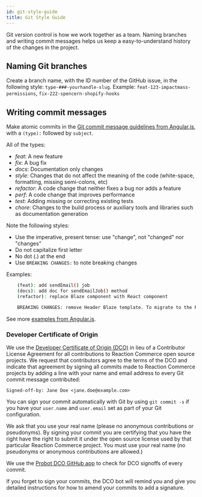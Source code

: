 ```yaml
---
id: git-style-guide
title: Git Style Guide
---
```

    
Git version control is how we work together as a team. Naming branches and writing commit messages helps us keep a easy-to-understand history of the changes in the project.

## Naming Git branches

Create a branch name, with the ID number of the GitHub issue, in the following style:
`type-###-yourhandle-slug`. Example: `feat-123-impactmass-permissions`, `fix-222-spencern-shopify-hooks`

## Writing commit messages

Make atomic commits in the [Git commit message guidelines from Angular.js](https://github.com/angular/angular.js/blob/master/DEVELOPERS.md#commits), with a `(type):` followed by `subject`.

All of the types:

- _feat_: A new feature
- _fix_: A bug fix
- _docs_: Documentation only changes
- _style_: Changes that do not affect the meaning of the code (white-space, formatting, missing semi-colons, etc)
- _refactor_: A code change that neither fixes a bug nor adds a feature
- _perf_: A code change that improves performance
- _test_: Adding missing or correcting existing tests
- _chore_: Changes to the build process or auxiliary tools and libraries such as documentation generation

Note the following styles:

- Use the imperative, present tense: use "change", not "changed" nor "changes"
- Do not capitalize first letter
- No dot (.) at the end
- Use `BREAKING CHANGES:` to note breaking changes

Examples:
```sh
    (feat): add sendEmail() job
    (docs): add doc for sendEmailJob() method
    (refactor): replace Blaze component with React component

    BREAKING CHANGES: remove Header Blaze template. To migrate to the React component, use HeaderComponent.
```
See more [examples from Angular.js](https://docs.google.com/document/d/1QrDFcIiPjSLDn3EL15IJygNPiHORgU1_OOAqWjiDU5Y/edit#heading=h.8sw072iehlhg).

### Developer Certificate of Origin
We use the [Developer Certificate of Origin (DCO)](https://developercertificate.org/) in lieu of a Contributor License Agreement for all contributions to Reaction Commerce open source projects. We request that contributors agree to the terms of the DCO and indicate that agreement by signing all commits made to Reaction Commerce projects by adding a line with your name and email address to every Git commit message contributed:
```
Signed-off-by: Jane Doe <jane.doe@example.com>
```

You can sign your commit automatically with Git by using `git commit -s` if you have your `user.name` and `user.email` set as part of your Git configuration.

We ask that you use your real name (please no anonymous contributions or pseudonyms). By signing your commit you are certifying that you have the right have the right to submit it under the open source license used by that particular Reaction Commerce project. You must use your real name (no pseudonyms or anonymous contributions are allowed.)

We use the [Probot DCO GitHub app](https://github.com/apps/dco) to check for DCO signoffs of every commit.

If you forget to sign your commits, the DCO bot will remind you and give you detailed instructions for how to amend your commits to add a signature.
